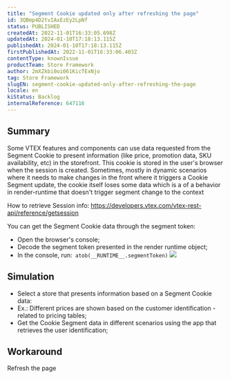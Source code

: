 ```yaml
---
title: "Segment Cookie updated only after refreshing the page"
id: 3QBmp4D2tvIAxEzEy2LpNf
status: PUBLISHED
createdAt: 2022-11-01T16:33:05.698Z
updatedAt: 2024-01-10T17:18:13.115Z
publishedAt: 2024-01-10T17:18:13.115Z
firstPublishedAt: 2022-11-01T16:33:06.403Z
contentType: knownIssue
productTeam: Store Framework
author: 2mXZkbi0oi061KicTExNjo
tag: Store Framework
slugEN: segment-cookie-updated-only-after-refreshing-the-page
locale: en
kiStatus: Backlog
internalReference: 647116
---
```


## Summary


Some VTEX features and components can use data requested from the Segment Cookie to present information (like price, promotion data, SKU availability, etc) in the storefront. This cookie is stored in the user's browser when the session is created. Sometimes, mostly in dynamic scenarios where it needs to make changes in the front where it triggers a Cookie Segment update, the cookie itself loses some data which is a of a behavior in render-runtime that doesn't trigger segment change to the context

How to retrieve Session info:
https://developers.vtex.com/vtex-rest-api/reference/getsession

You can get the Segment Cookie data through the segment token:

- Open the browser's console;
- Decode the segment token presented in the render runtime object;
- In the console, run:` atob(__RUNTIME__.segmentToken)`
 ![](https://vtexhelp.zendesk.com/attachments/token/wHuslnrutSh5W2CZS4FlHBm0d/?name=Captura+de+Tela+2022-09-23+a%CC%80s+14.09.57.png)


##

## Simulation



- Select a store that presents information based on a Segment Cookie data:
- Ex.: Different prices are shown based on the customer identification - related to pricing tables;
- Get the Cookie Segment data in different scenarios using the app that retrieves the user identification;


##

## Workaround


Refresh the page






